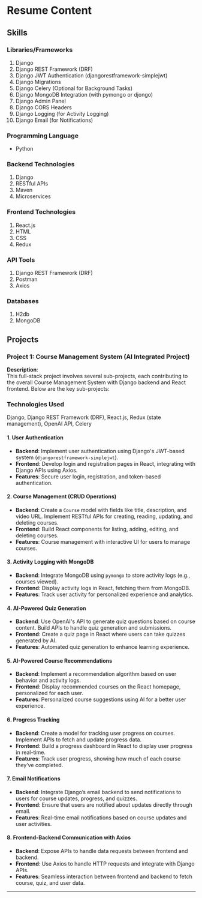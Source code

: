 # Resume Content

## Skills

### Libraries/Frameworks

1. Django
2. Django REST Framework (DRF)
3. Django JWT Authentication (djangorestframework-simplejwt)
4. Django Migrations
5. Django Celery (Optional for Background Tasks)
6. Django MongoDB Integration (with pymongo or djongo)
7. Django Admin Panel
8. Django CORS Headers
9. Django Logging (for Activity Logging)
10. Django Email (for Notifications)

### Programming Language

- Python

### Backend Technologies

1. Django
2. RESTful APIs
3. Maven
4. Microservices

### Frontend Technologies

1. React.js
2. HTML
3. CSS
4. Redux

### API Tools

1. Django REST Framework (DRF)
2. Postman
3. Axios

### Databases

1. H2db
2. MongoDB

## Projects

### **Project 1: Course Management System (AI Integrated Project)**

**Description**:  
This full-stack project involves several sub-projects, each contributing to the overall Course Management System with Django backend and React frontend. Below are the key sub-projects:

### **Technologies Used**

Django, Django REST Framework (DRF), React.js, Redux (state management), OpenAI API, Celery



#### **1. User Authentication**
- **Backend**: Implement user authentication using Django's JWT-based system (`djangorestframework-simplejwt`).
- **Frontend**: Develop login and registration pages in React, integrating with Django APIs using Axios.
- **Features**: Secure user login, registration, and token-based authentication.

#### **2. Course Management (CRUD Operations)**
- **Backend**: Create a `Course` model with fields like title, description, and video URL. Implement RESTful APIs for creating, reading, updating, and deleting courses.
- **Frontend**: Build React components for listing, adding, editing, and deleting courses.
- **Features**: Course management with interactive UI for users to manage courses.

#### **3. Activity Logging with MongoDB**
- **Backend**: Integrate MongoDB using `pymongo` to store activity logs (e.g., courses viewed).
- **Frontend**: Display activity logs in React, fetching them from MongoDB.
- **Features**: Track user activity for personalized experience and analytics.

#### **4. AI-Powered Quiz Generation**
- **Backend**: Use OpenAI's API to generate quiz questions based on course content. Build APIs to handle quiz generation and submissions.
- **Frontend**: Create a quiz page in React where users can take quizzes generated by AI.
- **Features**: Automated quiz generation to enhance learning experience.

#### **5. AI-Powered Course Recommendations**
- **Backend**: Implement a recommendation algorithm based on user behavior and activity logs.
- **Frontend**: Display recommended courses on the React homepage, personalized for each user.
- **Features**: Personalized course suggestions using AI for a better user experience.

#### **6. Progress Tracking**
- **Backend**: Create a model for tracking user progress on courses. Implement APIs to fetch and update progress data.
- **Frontend**: Build a progress dashboard in React to display user progress in real-time.
- **Features**: Track user progress, showing how much of each course they’ve completed.

#### **7. Email Notifications**
- **Backend**: Integrate Django’s email backend to send notifications to users for course updates, progress, and quizzes.
- **Frontend**: Ensure that users are notified about updates directly through email.
- **Features**: Real-time email notifications based on course updates and user activities.

#### **8. Frontend-Backend Communication with Axios**
- **Backend**: Expose APIs to handle data requests between frontend and backend.
- **Frontend**: Use Axios to handle HTTP requests and integrate with Django APIs.
- **Features**: Seamless interaction between frontend and backend to fetch course, quiz, and user data.

---
